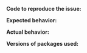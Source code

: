 <!--
Have a question? Ask us on [Gitter](https://gitter.im/cyclejs/cyclejs).
Found a bug? Please fill out the sections below.
Give enough details and be polite when writing in text. Thanks!
-->

**Code to reproduce the issue:**


**Expected behavior:**


**Actual behavior:**


**Versions of packages used:**

